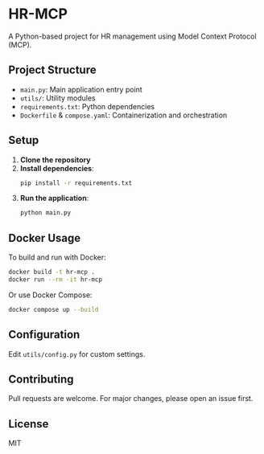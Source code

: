 # HR-MCP

A Python-based project for HR management using Model Context Protocol (MCP).

## Project Structure
- `main.py`: Main application entry point
- `utils/`: Utility modules
- `requirements.txt`: Python dependencies
- `Dockerfile` & `compose.yaml`: Containerization and orchestration

## Setup
1. **Clone the repository**
2. **Install dependencies**:
   ```bash
   pip install -r requirements.txt
   ```
3. **Run the application**:
   ```bash
   python main.py
   ```

## Docker Usage
To build and run with Docker:
```bash
docker build -t hr-mcp .
docker run --rm -it hr-mcp
```

Or use Docker Compose:
```bash
docker compose up --build
```

## Configuration
Edit `utils/config.py` for custom settings.

## Contributing
Pull requests are welcome. For major changes, please open an issue first.

## License
MIT

